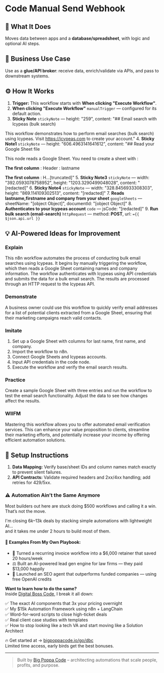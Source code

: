 # Code Manual Send Webhook
  ## 🚀 What It Does
  Moves data between apps and a **database/spreadsheet**, with logic and optional AI steps.
  
  ## 💼 Business Use Case
  Use as a **glue/API broker**: receive data, enrich/validate via APIs, and pass to downstream systems.
  
  ## ⚙️ How It Works
  1. **Trigger:** This workflow starts with **When clicking "Execute Workflow"**.
  2. **When clicking "Execute Workflow"** `manualTrigger` — configured for its default action.
3. **Sticky Note** `stickyNote` — height: "259", content: "## Email search with Icypeas (bulk search)


This workflow demonstrates how to perform email searches (bulk search) using Icypeas. Visit https://icypeas.com to create your account."
4. **Sticky Note1** `stickyNote` — height: "606.4963141641612", content: "## Read your Google Sheet file

This node reads a Google Sheet. You need to create a sheet with :
















**The first column** :
Header : lastname

**The first column** :
H…[truncated]"
5. **Sticky Note3** `stickyNote` — width: "392.0593078758952", height: "1203.3290499048028", content: "[redacted]"
6. **Sticky Note4** `stickyNote` — width: "328.8456933308303", height: "869.114109302513", content: "[redacted]"
7. **Reads lastname,firstname and company from your sheet** `googleSheets` — sheetName: "[object Object]", documentId: "[object Object]"
8. **Authenticates to your Icypeas account** `code` — jsCode: "[redacted]"
9. **Run bulk search (email-search)** `httpRequest` — method: **POST**, url: `={{ $json.api.url }}`
  
  ## 💡 AI-Powered Ideas for Improvement
  ### Explain
This n8n workflow automates the process of conducting bulk email searches using Icypeas. It begins by manually triggering the workflow, which then reads a Google Sheet containing names and company information. The workflow authenticates with Icypeas using API credentials and submits the data for a bulk email search. The results are processed through an HTTP request to the Icypeas API.

### Demonstrate
A business owner could use this workflow to quickly verify email addresses for a list of potential clients extracted from a Google Sheet, ensuring that their marketing campaigns reach valid contacts.

### Imitate
1. Set up a Google Sheet with columns for last name, first name, and company.
2. Import the workflow to n8n.
3. Connect Google Sheets and Icypeas accounts.
4. Input API credentials in the code node.
5. Execute the workflow and verify the email search results.

### Practice
Create a sample Google Sheet with three entries and run the workflow to test the email search functionality. Adjust the data to see how changes affect the results.

### WIIFM
Mastering this workflow allows you to offer automated email verification services. This can enhance your value proposition to clients, streamline their marketing efforts, and potentially increase your income by offering efficient automation solutions.
  
  ## 🔧 Setup Instructions
  1. **Data Mapping:** Verify base/sheet IDs and column names match exactly to prevent silent failures.
2. **API Contracts:** Validate required headers and 2xx/4xx handling; add retries for 429/5xx.
  
### ⚠️ Automation Ain’t the Same Anymore

Most builders out here are stuck doing $500 workflows and calling it a win.  
That’s not the move.  

I'm closing $6k–$13k deals by stacking simple automations with lightweight AI...  
and it takes me under 2 hours to build most of them.

#### 🧠 Examples From My Own Playbook:
- 🔁 Turned a recurring invoice workflow into a $6,000 retainer that saved 20 hours/week  
- ⚖️ Built an AI-powered lead gen engine for law firms — they paid $13,000 happily  
- 🚀 Launched an SEO agent that outperforms funded companies — using free OpenAI credits  

**Want to learn how to do the same?**  
Inside [Digital Boss Code](https://bigpoppacode.io/go/dbc), I break it all down:

✅ The exact AI components that 3x your pricing overnight  
✅ My $15k Automation Framework using n8n + LangChain  
✅ Word-for-word scripts to close high-ticket deals  
✅ Real client case studies with templates  
✅ How to stop looking like a tech VA and start moving like a Solution Architect  

🔥 Get started at → [bigpoppacode.io/go/dbc](https://bigpoppacode.io/go/dbc)  
Limited time access, early birds get the best bonuses.

---
> Built by [Big Poppa Code](https://bigpoppacode.io) – architecting automations that scale people, profits, and purpose.
  